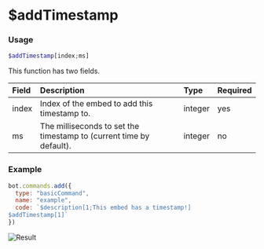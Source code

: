 # $addTimestamp
### Usage
```php
$addTimestamp[index;ms]
```

This function has two fields.

| Field | Description | Type | Required
| :---- | :---- | :---- | :----
| index | Index of the embed to add this timestamp to. | integer | yes
| ms | The milliseconds to set the timestamp to (current time by default). | integer | no

### Example
```javascript
bot.commands.add({
  type: "basicCommand",
  name: "example",
  code: `$description[1;This embed has a timestamp!]
$addTimestamp[1]`
})
```
![Result](https://user-images.githubusercontent.com/69215413/138597772-e1e5d30f-86ee-4c13-950c-53d710400de7.png)